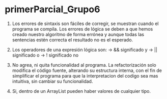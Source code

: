# primerParcial_Grupo6

1) Los errores de sintaxis son fáciles de corregir, se muestran  cuando el programa se compila. Los errores de lógica se deben a que hemos creado nuestro algoritmo 
de forma errónea y  aunque todas las sentencias estén correcta el resultado no es el esperado.

2) Los operadores de una expresión lógica son: 
              -> && significado y
              -> || significado o
              -> ! significado no
              
3) No agrea, ni quita funcionalidad al programa. La refactorización solo modifica el código fuente, alterando su estructura interna, con el fin de simplificar el 
programa para que la interpretacion del codigo sea mas intuitiva, sin cambiar su funcionalidad.

4) Si, dentro de un ArrayList pueden haber valores de cualquier tipo. 
